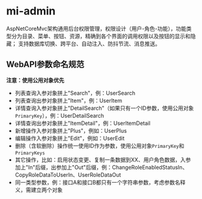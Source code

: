 # mi-admin
AspNetCoreMvc架构通用后台权限管理，权限设计（用户-角色-功能），功能类型分为目录、菜单、按钮、资源，精确到各个界面的调用权限以及按钮的显示和隐藏； 支持数据库切换、跨平台、自动注入、防抖节流、消息推送。

## WebAPI参数命名规范

**注意：使用公用对象优先**

* 列表查询入参对象拼上"Search"，例：UserSearch
* 列表查询出参对象拼上"Item"，例：UserItem
* 详情查询入参对象拼上"DetailSearch"（如果只有一个ID参数，使用公用对象`PrimaryKey`），例：UserDetailSearch
* 详情查询出参对象拼上"ItemDetail"，例：UserItemDetail
* 新增操作入参对象拼上"Plus"，例如：UserPlus
* 编辑操作入参对象拼上"Edit"，例如：UserEdit
* 删除（含软删除）操作统一使用ID作为参数，使用公用对象`PrimaryKey`和`PrimaryKeys`
* 其它操作，比如：启用状态变更、复制一条数据到XX、用户角色数据，入参加上"In"后缀，出参加上"Out"后缀，例：ChangeRoleEnabledStatusIn、CopyRoleDataToUserIn、UserRoleDataOut
* 同一类型参数，例：接口A和接口B都只有一个字符串参数，考虑参数名释义，需建立两个对象